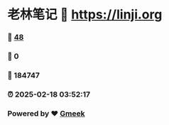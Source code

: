 # 老林笔记 :link: https://linji.org 
### :page_facing_up: [48](https://linji.org/tag.html) 
### :speech_balloon: 0 
### :hibiscus: 184747 
### :alarm_clock: 2025-02-18 03:52:17 
### Powered by :heart: [Gmeek](https://github.com/Meekdai/Gmeek)
